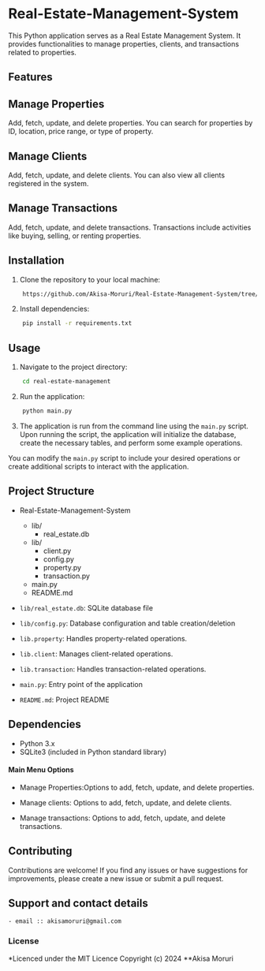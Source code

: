 # Real-Estate-Management-System
This Python application serves as a Real Estate Management System. It provides functionalities to manage properties, clients, and transactions related to properties.

## Features

## Manage Properties
Add, fetch, update, and delete properties. You can search for properties by ID, location, price range, or type of property.

## Manage Clients
Add, fetch, update, and delete clients. You can also view all clients registered in the system.

## Manage Transactions
Add, fetch, update, and delete transactions. Transactions include activities like buying, selling, or renting properties.


## Installation
1. Clone the repository to your local machine:
```bash
    https://github.com/Akisa-Moruri/Real-Estate-Management-System/tree/main
```
2. Install dependencies:
```bash
    pip install -r requirements.txt
```
## Usage

1. Navigate to the project directory:
```bash
    cd real-estate-management
```
2. Run the application:
```bash
    python main.py
```
3. The application is run from the command line using the `main.py` script. Upon running the script, the application will initialize the database, create the necessary tables, and perform some example operations.

You can modify the `main.py` script to include your desired operations or create additional scripts to interact with the application.

## Project Structure

- Real-Estate-Management-System
    - lib/
        - real_estate.db
    - lib/
        - client.py
        - config.py
        - property.py
        - transaction.py
    - main.py
    - README.md
    
- `lib/real_estate.db`: SQLite database file
- `lib/config.py`: Database configuration and table creation/deletion
- `lib.property`: Handles property-related operations.
- `lib.client`: Manages client-related operations.
- `lib.transaction`: Handles transaction-related operations.
- `main.py`: Entry point of the application
- `README.md`: Project README


## Dependencies
- Python 3.x
- SQLite3 (included in Python standard library)


#### Main Menu Options
- Manage Properties:Options to add, fetch, update, and delete properties.

- Manage clients: Options to add, fetch, update, and delete clients.

- Manage transactions: Options to add, fetch, update, and delete transactions.

## Contributing
Contributions are welcome! If you find any issues or have suggestions for improvements, please create a new issue or submit a pull request.

## Support and contact details
    - email :: akisamoruri@gmail.com
   

### License
*Licenced under the MIT Licence
Copyright (c) 2024 **Akisa Moruri

